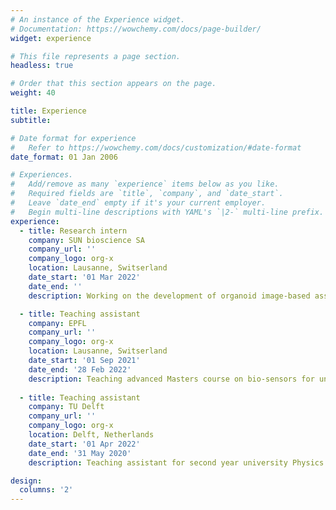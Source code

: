 ```yaml
---
# An instance of the Experience widget.
# Documentation: https://wowchemy.com/docs/page-builder/
widget: experience

# This file represents a page section.
headless: true

# Order that this section appears on the page.
weight: 40

title: Experience
subtitle:

# Date format for experience
#   Refer to https://wowchemy.com/docs/customization/#date-format
date_format: 01 Jan 2006

# Experiences.
#   Add/remove as many `experience` items below as you like.
#   Required fields are `title`, `company`, and `date_start`.
#   Leave `date_end` empty if it's your current employer.
#   Begin multi-line descriptions with YAML's `|2-` multi-line prefix.
experience:
  - title: Research intern
    company: SUN bioscience SA
    company_url: ''
    company_logo: org-x
    location: Lausanne, Switserland
    date_start: '01 Mar 2022'
    date_end: ''
    description: Working on the development of organoid image-based assays on our platform, Gri3D®.

  - title: Teaching assistant
    company: EPFL
    company_url: ''
    company_logo: org-x
    location: Lausanne, Switserland
    date_start: '01 Sep 2021'
    date_end: '28 Feb 2022'
    description: Teaching advanced Masters course on bio-sensors for university Life Sciences, Materials and Electronic students.  Learned to come up with exercises adapted to the students' level and present the solutions in an interactive manner.
        
  - title: Teaching assistant
    company: TU Delft
    company_url: ''
    company_logo: org-x
    location: Delft, Netherlands
    date_start: '01 Apr 2022'
    date_end: '31 May 2020'
    description: Teaching assistant for second year university Physics and Nanobiology students during tutorials on thermodynamics and programming. Learned advanced teaching skills in an advanced course.

design:
  columns: '2'
---
```

